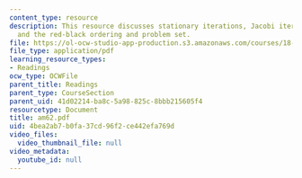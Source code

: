 ```yaml
---
content_type: resource
description: This resource discusses stationary iterations, Jacobi iterations, Gauss-Seidel
  and the red-black ordering and problem set.
file: https://ol-ocw-studio-app-production.s3.amazonaws.com/courses/18-086-mathematical-methods-for-engineers-ii-spring-2006/4bea2ab7b0fa37cd96f2ce442efa769d_am62.pdf
file_type: application/pdf
learning_resource_types:
- Readings
ocw_type: OCWFile
parent_title: Readings
parent_type: CourseSection
parent_uid: 41d02214-ba8c-5a98-825c-8bbb215605f4
resourcetype: Document
title: am62.pdf
uid: 4bea2ab7-b0fa-37cd-96f2-ce442efa769d
video_files:
  video_thumbnail_file: null
video_metadata:
  youtube_id: null
---
```

